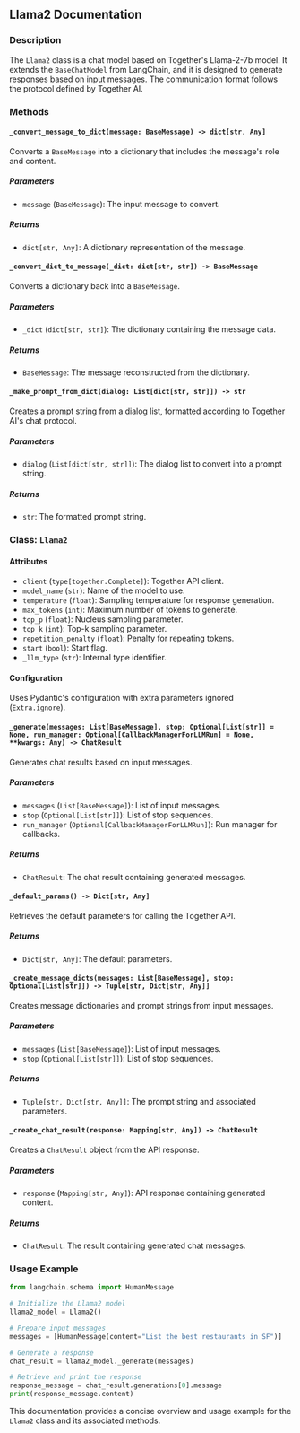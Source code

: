 ## Llama2 Documentation

### Description

The `Llama2` class is a chat model based on Together's Llama-2-7b model. It extends the `BaseChatModel` from LangChain, and it is designed to generate responses based on input messages. The communication format follows the protocol defined by Together AI.

### Methods

#### `_convert_message_to_dict(message: BaseMessage) -> dict[str, Any]`

Converts a `BaseMessage` into a dictionary that includes the message's role and content.

##### Parameters

- `message` (`BaseMessage`): The input message to convert.

##### Returns

- `dict[str, Any]`: A dictionary representation of the message.

#### `_convert_dict_to_message(_dict: dict[str, str]) -> BaseMessage`

Converts a dictionary back into a `BaseMessage`.

##### Parameters

- `_dict` (`dict[str, str]`): The dictionary containing the message data.

##### Returns

- `BaseMessage`: The message reconstructed from the dictionary.

#### `_make_prompt_from_dict(dialog: List[dict[str, str]]) -> str`

Creates a prompt string from a dialog list, formatted according to Together AI's chat protocol.

##### Parameters

- `dialog` (`List[dict[str, str]]`): The dialog list to convert into a prompt string.

##### Returns

- `str`: The formatted prompt string.

### Class: `Llama2`

#### Attributes

- `client` (`type[together.Complete]`): Together API client.
- `model_name` (`str`): Name of the model to use.
- `temperature` (`float`): Sampling temperature for response generation.
- `max_tokens` (`int`): Maximum number of tokens to generate.
- `top_p` (`float`): Nucleus sampling parameter.
- `top_k` (`int`): Top-k sampling parameter.
- `repetition_penalty` (`float`): Penalty for repeating tokens.
- `start` (`bool`): Start flag.
- `_llm_type` (`str`): Internal type identifier.

#### Configuration

Uses Pydantic's configuration with extra parameters ignored (`Extra.ignore`).

#### `_generate(messages: List[BaseMessage], stop: Optional[List[str]] = None, run_manager: Optional[CallbackManagerForLLMRun] = None, **kwargs: Any) -> ChatResult`

Generates chat results based on input messages.

##### Parameters

- `messages` (`List[BaseMessage]`): List of input messages.
- `stop` (`Optional[List[str]]`): List of stop sequences.
- `run_manager` (`Optional[CallbackManagerForLLMRun]`): Run manager for callbacks.

##### Returns

- `ChatResult`: The chat result containing generated messages.

#### `_default_params() -> Dict[str, Any]`

Retrieves the default parameters for calling the Together API.

##### Returns

- `Dict[str, Any]`: The default parameters.

#### `_create_message_dicts(messages: List[BaseMessage], stop: Optional[List[str]]) -> Tuple[str, Dict[str, Any]]`

Creates message dictionaries and prompt strings from input messages.

##### Parameters

- `messages` (`List[BaseMessage]`): List of input messages.
- `stop` (`Optional[List[str]]`): List of stop sequences.

##### Returns

- `Tuple[str, Dict[str, Any]]`: The prompt string and associated parameters.

#### `_create_chat_result(response: Mapping[str, Any]) -> ChatResult`

Creates a `ChatResult` object from the API response.

##### Parameters

- `response` (`Mapping[str, Any]`): API response containing generated content.

##### Returns

- `ChatResult`: The result containing generated chat messages.

### Usage Example

```python
from langchain.schema import HumanMessage

# Initialize the Llama2 model
llama2_model = Llama2()

# Prepare input messages
messages = [HumanMessage(content="List the best restaurants in SF")]

# Generate a response
chat_result = llama2_model._generate(messages)

# Retrieve and print the response
response_message = chat_result.generations[0].message
print(response_message.content)
```

This documentation provides a concise overview and usage example for the `Llama2` class and its associated methods.
